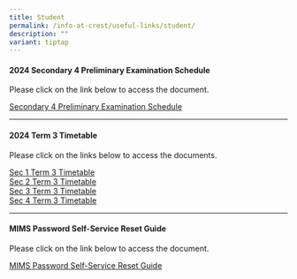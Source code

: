 ```yaml
---
title: Student
permalink: /info-at-crest/useful-links/student/
description: ""
variant: tiptap
---
```

<h4>2024 Secondary 4 Preliminary Examination Schedule</h4>
<p>Please click on the link below to access the document.</p>
<p><a href="\files\2024_sec_4_prelim.pdf" rel="noopener noreferrer nofollow" target="_blank">Secondary 4 Preliminary Examination Schedule</a>
</p>
<hr>
<h4>2024 Term 3 Timetable</h4>
<p>Please click on the links below to access the documents.</p>
<p><a href="/files/sec_1_2024_timetable_term_3.pdf" rel="noopener noreferrer nofollow" target="_blank">Sec 1 Term 3 Timetable</a>
<br><a href="/files/sec_2_2024_timetable_term_3.pdf" rel="noopener noreferrer nofollow" target="_blank">Sec 2 Term 3 Timetable</a>
<br><a href="/files/sec_3_2024_timetable_term_3.pdf" rel="noopener noreferrer nofollow" target="_blank">Sec 3 Term 3 Timetable</a>
<br><a href="/files/sec_4_2024_timetable_term_3.pdf" rel="noopener noreferrer nofollow" target="_blank">Sec 4 Term 3 Timetable</a>
</p>
<hr>
<h4>MIMS Password Self-Service Reset Guide</h4>
<p>Please click on the link below to access the document.</p>
<p><a href="/files/mims_sspr_guide.pdf" rel="noopener noreferrer nofollow" target="_blank">MIMS Password Self-Service Reset Guide</a>
</p>
<p></p>